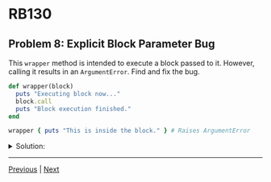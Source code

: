 # RB130
## Problem 8: Explicit Block Parameter Bug

This `wrapper` method is intended to execute a block passed to it. However, calling it results in an `ArgumentError`. Find and fix the bug.

```ruby
def wrapper(block)
  puts "Executing block now..."
  block.call
  puts "Block execution finished."
end

wrapper { puts "This is inside the block." } # Raises ArgumentError
```

<details>
<summary>Solution:</summary>

The bug is in the method definition `def wrapper(block)`. In Ruby, a block is not passed as a standard argument. To capture a block and convert it into a `Proc` object that can be called, the parameter name in the method signature must be prefixed with an ampersand (`&`).

**Corrected Code:**

```ruby
def wrapper(&block) # Fix: use '&' to capture the block
  puts "Executing block now..."
  block.call
  puts "Block execution finished."
end

wrapper { puts "This is inside the block." }
```

</details>

---

[Previous](07.md) | [Next](09.md)